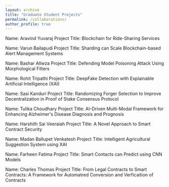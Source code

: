 ```yaml
---
layout: archive
title: "Graduate Student Projects"
permalink: /collaborations/
author_profile: true
---
```


Name: Aravind Yuvaraj 
Project Title:  Blockchain for Ride-Sharing Services

Name: Varun Bailapudi 
Project Title: Sharding can Scale Blockchain-based Alert Management Systems

Name: Bashar Allwza 
Project Title: Defending Model Poisoning Attack Using Morphological Filters 

Name: Rohit Tripathi 
Project Title: DeepFake Detection with Explainable Artificial Intelligence (XAI)

Name: Sasi Kanduri 
Project Title: Randomizing Forger Selection to Improve Decentralization in Proof of Stake Consensus Protocol

Name: Tulika Choudhary 
Project Title: AI-Driven Multi-Modal Framework for Enhancing Alzheimer's Disease Diagnosis and Prognosis

Name: Harshith Sai Veeraiah 
Project Title: A Novel Approach to Smart Contract Security

Name: Madan Ballupet Venkatesh 
Project Title: Intelligent Agricultural Suggestion System using XAI

Name: Farheen Fatima
Project Title: Smart Contacts can Predict using CNN Models

Name: Charles Thomas
Project Title: From Legal Contracts to Smart Contracts: A Framework for Automatred Conversion and Verficaition of Contracts
